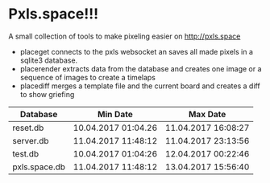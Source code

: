 Pxls.space!!!
======

A small collection of tools to make pixeling easier on http://pxls.space
 - placeget connects to the pxls websocket an saves all made pixels in a sqlite3 database.
 - placerender extracts data from the database and creates one image or a sequence of images to create a timelaps
 - placediff merges a template file and the current board and creates a diff to show griefing

| Database | Min Date | Max Date |
|----------|----------|----------|
| reset.db | 10.04.2017 01:04.26 | 11.04.2017 16:08:27|
| server.db | 11.04.2017 11:48:12 | 11.04.2017 23:13:56 |
| test.db | 10.04.2017 01:04:26 | 12.04.2017 00:22:46 |
| pxls.space.db | 11.04.2017 11:48:12 | 13.04.2017 15:56:40 | 
